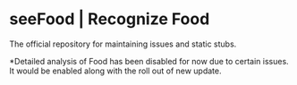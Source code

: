 # seeFood | Recognize Food 

The official repository for maintaining issues and static stubs.

*Detailed analysis of Food has been disabled for now due to certain issues. It would be enabled along with the roll out of new update.
